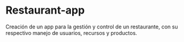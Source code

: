 # Restaurant-app
Creación de un app para la gestión y control de un restaurante, con su respectivo manejo de usuarios, recursos y productos.
